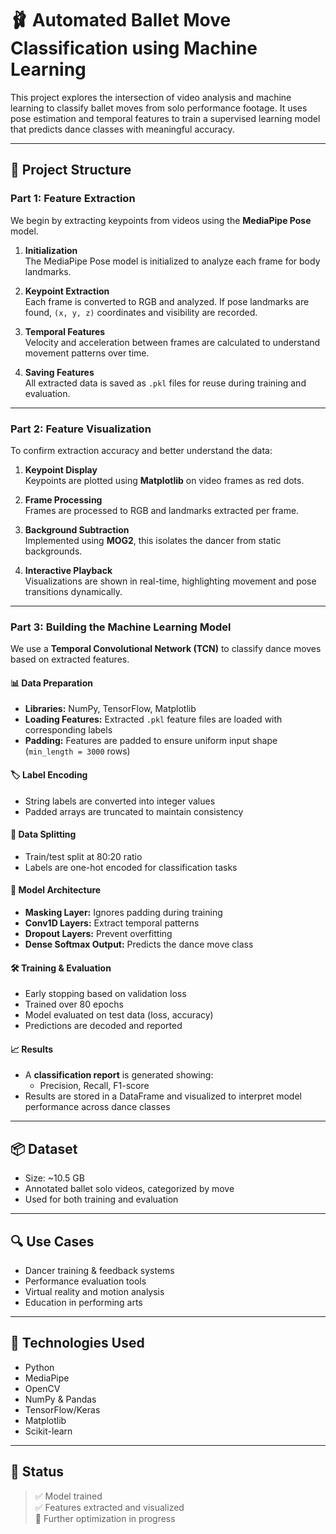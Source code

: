 # 🩰 Automated Ballet Move Classification using Machine Learning

This project explores the intersection of video analysis and machine learning to classify ballet moves from solo performance footage. It uses pose estimation and temporal features to train a supervised learning model that predicts dance classes with meaningful accuracy.

---

## 📂 Project Structure

### Part 1: Feature Extraction

We begin by extracting keypoints from videos using the **MediaPipe Pose** model.

1. **Initialization**  
   The MediaPipe Pose model is initialized to analyze each frame for body landmarks.

2. **Keypoint Extraction**  
   Each frame is converted to RGB and analyzed. If pose landmarks are found, `(x, y, z)` coordinates and visibility are recorded.

3. **Temporal Features**  
   Velocity and acceleration between frames are calculated to understand movement patterns over time.

4. **Saving Features**  
   All extracted data is saved as `.pkl` files for reuse during training and evaluation.

---

### Part 2: Feature Visualization

To confirm extraction accuracy and better understand the data:

1. **Keypoint Display**  
   Keypoints are plotted using **Matplotlib** on video frames as red dots.

2. **Frame Processing**  
   Frames are processed to RGB and landmarks extracted per frame.

3. **Background Subtraction**  
   Implemented using **MOG2**, this isolates the dancer from static backgrounds.

4. **Interactive Playback**  
   Visualizations are shown in real-time, highlighting movement and pose transitions dynamically.

---

### Part 3: Building the Machine Learning Model

We use a **Temporal Convolutional Network (TCN)** to classify dance moves based on extracted features.

#### 📊 Data Preparation

- **Libraries:** NumPy, TensorFlow, Matplotlib  
- **Loading Features:** Extracted `.pkl` feature files are loaded with corresponding labels  
- **Padding:** Features are padded to ensure uniform input shape (`min_length = 3000` rows)

#### 🏷️ Label Encoding

- String labels are converted into integer values  
- Padded arrays are truncated to maintain consistency

#### 🔀 Data Splitting

- Train/test split at 80:20 ratio  
- Labels are one-hot encoded for classification tasks

#### 🧠 Model Architecture

- **Masking Layer:** Ignores padding during training  
- **Conv1D Layers:** Extract temporal patterns  
- **Dropout Layers:** Prevent overfitting  
- **Dense Softmax Output:** Predicts the dance move class

#### 🛠️ Training & Evaluation

- Early stopping based on validation loss  
- Trained over 80 epochs  
- Model evaluated on test data (loss, accuracy)  
- Predictions are decoded and reported

#### 📈 Results

- A **classification report** is generated showing:
  - Precision, Recall, F1-score
- Results are stored in a DataFrame and visualized to interpret model performance across dance classes

---

## 📦 Dataset

- Size: ~10.5 GB  
- Annotated ballet solo videos, categorized by move  
- Used for both training and evaluation

---

## 🔍 Use Cases

- Dancer training & feedback systems  
- Performance evaluation tools  
- Virtual reality and motion analysis  
- Education in performing arts

---

## 🚀 Technologies Used

- Python  
- MediaPipe  
- OpenCV  
- NumPy & Pandas  
- TensorFlow/Keras  
- Matplotlib  
- Scikit-learn  

---

## 📌 Status

> ✅ Model trained  
> ✅ Features extracted and visualized  
> 🔄 Further optimization in progress
